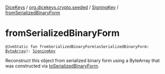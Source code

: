[DiceKeys](../../index.md) / [org.dicekeys.crypto.seeded](../index.md) / [SigningKey](index.md) / [fromSerializedBinaryForm](./from-serialized-binary-form.md)

# fromSerializedBinaryForm

`@JvmStatic fun fromSerializedBinaryForm(asSerializedBinaryForm: `[`ByteArray`](https://kotlinlang.org/api/latest/jvm/stdlib/kotlin/-byte-array/index.html)`): `[`SigningKey`](index.md)

Reconstruct this object from serialized binary form using a
ByteArray that was constructed via [toSerializedBinaryForm](to-serialized-binary-form.md).

